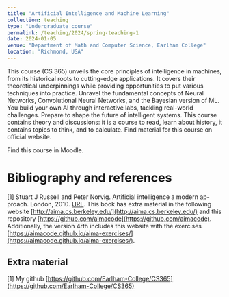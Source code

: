 ```yaml
---
title: "Artificial Intelligence and Machine Learning"
collection: teaching
type: "Undergraduate course"
permalink: /teaching/2024/spring-teaching-1
date: 2024-01-05
venue: "Department of Math and Computer Science, Earlham College"
location: "Richmond, USA"
---
```


This course (CS 365) unveils the core principles of intelligence in machines, from its historical roots to cutting-edge applications. It covers their theoretical underpinnings while providing opportunities to put various techniques into practice. Unravel the fundamental concepts of Neural Networks, Convolutional Neural Networks, and the Bayesian version of ML. You build your own AI through interactive labs, tackling real-world challenges. Prepare to shape the future of intelligent systems. This course contains theory and discussions: it is a course to read, learn about history, it contains topics to think, and to calculate. Find material for this course on official website.
<!--[BU website](https://tinyurl.com/yhgalmw6){:target="_blank"}, -->

Find this course in Moodle.

# Bibliography and references
[1] Stuart J Russell and Peter Norvig. Artificial intelligence a modern ap-
proach. London, 2010. [URL](https://www.pearson.com/en-us/subject-catalog/p/artificial-intelligence-a-modern-approach/P200000003500/9780137505135). This book has extra material in the following website [http://aima.cs.berkeley.edu/](http://aima.cs.berkeley.edu/) and this repository [https://github.com/aimacode](https://github.com/aimacode). Additionally, the version 4rth includes
this website with the exercises [https://aimacode.github.io/aima-exercises/](https://aimacode.github.io/aima-exercises/).



## Extra material
[1] My github [https://github.com/Earlham-College/CS365](https://github.com/Earlham-College/CS365)